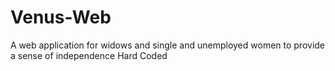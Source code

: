 # Venus-Web
A web application for widows and single and unemployed women to provide a sense of independence
Hard Coded
